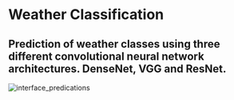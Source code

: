 # Weather Classification
Prediction of weather classes using three different convolutional neural network architectures. DenseNet, VGG and ResNet.
----
![interface_predications](https://github.com/user-attachments/assets/9224fb75-084b-43e9-bda8-5fbce8662aab)
